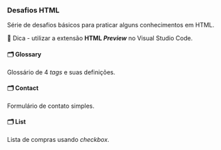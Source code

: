 ### Desafios HTML

Série de desafios básicos para praticar alguns conhecimentos em HTML.

📌 Dica - utilizar a extensão <strong>HTML <em>Preview</em></strong> no Visual Studio Code.



#### 🗂 Glossary

Glossário de 4 <em>tags</em> e suas definições.

#### 🗂 Contact

Formulário de contato simples.

#### 🗂 List

Lista de compras usando <em>checkbox</em>.
